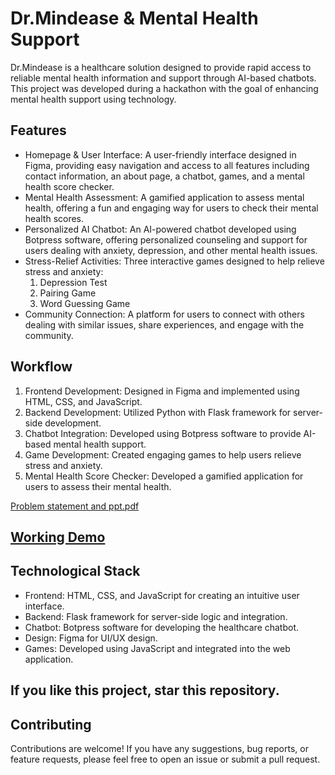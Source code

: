 # Dr.Mindease & Mental Health Support

Dr.Mindease is a healthcare solution designed to provide rapid access to reliable mental health information and support through AI-based chatbots. This project was developed during a hackathon with the goal of enhancing mental health support using technology.

## Features
- Homepage & User Interface: A user-friendly interface designed in Figma, providing easy navigation and access to all features including contact information, an about page, a chatbot, games, and a mental health score checker.
- Mental Health Assessment: A gamified application to assess mental health, offering a fun and engaging way for users to check their mental health scores.
- Personalized AI Chatbot: An AI-powered chatbot developed using Botpress software, offering personalized counseling and support for users dealing with anxiety, depression, and other mental health issues.
- Stress-Relief Activities: Three interactive games designed to help relieve stress and anxiety:
  1. Depression Test
  2. Pairing Game
  3. Word Guessing Game
- Community Connection: A platform for users to connect with others dealing with similar issues, share experiences, and engage with the community.

## Workflow
1. Frontend Development: Designed in Figma and implemented using HTML, CSS, and JavaScript.
2. Backend Development: Utilized Python with Flask framework for server-side development.
3. Chatbot Integration: Developed using Botpress software to provide AI-based mental health support.
4. Game Development: Created engaging games to help users relieve stress and anxiety.
5. Mental Health Score Checker: Developed a gamified application for users to assess their mental health.

[Problem statement and ppt.pdf](https://github.com/yansh985/Dr-Mindease/files/15451697/Problem.statement.and.ppt.pdf)

## [Working Demo](https://youtu.be/A_076KxpqeQ?feature=shared)

## Technological Stack
- Frontend: HTML, CSS, and JavaScript for creating an intuitive user interface.
- Backend: Flask framework for server-side logic and integration.
- Chatbot: Botpress software for developing the healthcare chatbot.
- Design: Figma for UI/UX design.
- Games: Developed using JavaScript and integrated into the web application.

## If you like this project, star this repository.

## Contributing
Contributions are welcome! If you have any suggestions, bug reports, or feature requests, please feel free to open an issue or submit a pull request.
